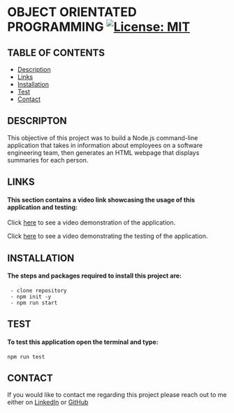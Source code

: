 # OBJECT ORIENTATED PROGRAMMING [![License: MIT](https://img.shields.io/badge/License-MIT-green.svg)](https://opensource.org/licenses/MIT)

## TABLE OF CONTENTS 
- [Description](#DESCRIPTION)
- [Links](#LINKS)
- [Installation](#INSTALLATION)
- [Test](#TEST)
- [Contact](#CONTACT)

## DESCRIPTON 

This objective of this project was to build a Node.js command-line application that takes in information about employees on a software engineering team, then generates an HTML webpage that displays summaries for each person.

## LINKS

#### This section contains a video link showcasing the usage of this application and testing:

Click [here](https://drive.google.com/file/d/1LS230KAc2vBRuz3z-qoaRytaNtiIxyTs/view?usp=sharing)
to see a video demonstration of the application.

Click [here](https://drive.google.com/file/d/13ZZOuWR5kmNQ8Q22J1I1NoafCMireXCq/view?usp=sharing)
to see a video demonstrating the testing of the application.

## INSTALLATION

#### The steps and packages required to install this project are:

```
 - clone repository
 - npm init -y
 - npm run start
```


## TEST

#### To test this application open the terminal and type:

```
npm run test
```

## CONTACT
 
If you would like to contact me regarding this project please reach out to me either on 
[LinkedIn](https://www.linkedin.com/in/leanne-gallagher/) or [GitHub](https://github.com/lenny-g)
